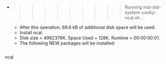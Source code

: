 * >>>>>>>>> Running inst-std-system-conky-ncal.sh ...
  * After this operation, 69.6 kB of additional disk space will be used.
  * Install ncal.
  * Disk size = 4962376K. Space Used = 128K. Runtime = 00:00:00:01.
  * The following NEW packages will be installed:
  ```bash
ncal
  ```
